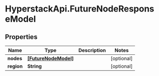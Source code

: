 # HyperstackApi.FutureNodeResponseModel

## Properties

Name | Type | Description | Notes
------------ | ------------- | ------------- | -------------
**nodes** | [**[FutureNodeModel]**](FutureNodeModel.md) |  | [optional] 
**region** | **String** |  | [optional] 


